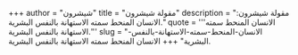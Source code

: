 +++
author = "شيشرون"
title = "مقولة شيشرون"
description = "مقولة شيشرون: الانسان المنحط سمته الاستهانة بالنفس البشرية."
quote = '''الانسان المنحط سمته الاستهانة بالنفس البشرية.''' 
slug = "الانسان-المنحط-سمته-الاستهانة-بالنفس-البشرية"
+++
الانسان المنحط سمته الاستهانة بالنفس البشرية.
